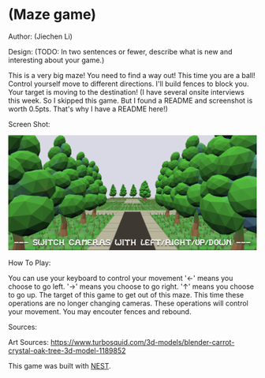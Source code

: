 # (Maze game)

Author: (Jiechen Li)

Design: (TODO: In two sentences or fewer, describe what is new and interesting about your game.)

This is a very big maze!
You need to find a way out!
This time you are a ball! Control yourself move to different directions. I'll build fences to block you. Your target is moving to the destination!
(I have several onsite interviews this week. So I skipped this game. But I found a README and screenshot is worth 0.5pts. That's why I have a README here!)

Screen Shot:

![Screen Shot](screenshot.png)

How To Play:

You can use your keyboard to control your movement
'←' means you choose to go left.
'→' means you choose to go right.
'↑' means you choose to go up.
The target of this game to get out of this maze. This time these operations are no longer changing cameras. These operations will control your movement. You may encouter fences and rebound.

Sources:

Art Sources:
https://www.turbosquid.com/3d-models/blender-carrot-crystal-oak-tree-3d-model-1189852


This game was built with [NEST](NEST.md).